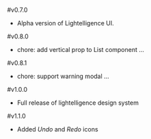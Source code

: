 #v0.7.0
- Alpha version of Lightelligence UI.

#v0.8.0
- chore: add vertical prop to List component …

#v0.8.1
- chore: support warning modal …

#v1.0.0
- Full release of lightelligence design system

#v1.1.0
- Added *Undo* and *Redo* icons

